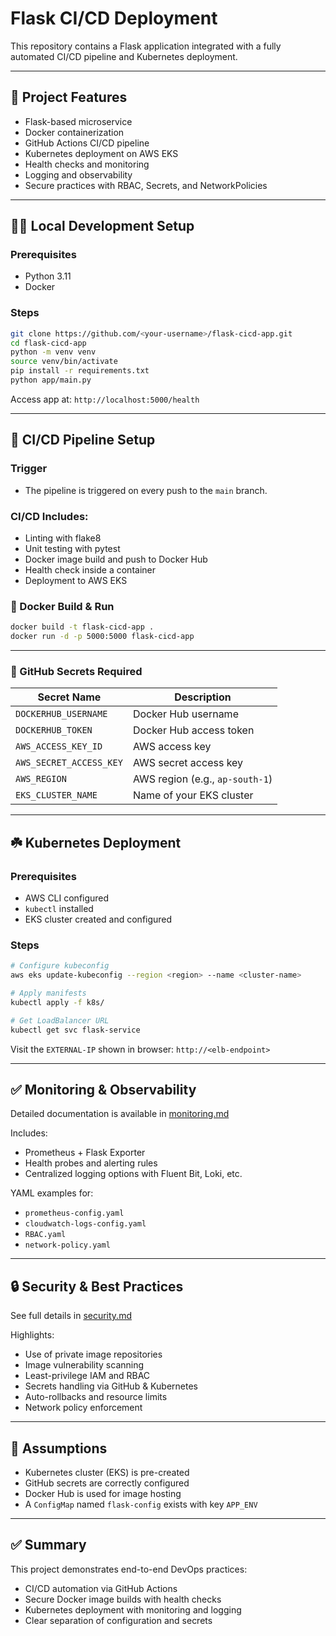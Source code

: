# Flask CI/CD Deployment

This repository contains a Flask application integrated with a fully automated CI/CD pipeline and Kubernetes deployment.

---

## 🚀 Project Features

* Flask-based microservice
* Docker containerization
* GitHub Actions CI/CD pipeline
* Kubernetes deployment on AWS EKS
* Health checks and monitoring
* Logging and observability
* Secure practices with RBAC, Secrets, and NetworkPolicies

---

## 🧑‍💻 Local Development Setup

### Prerequisites

* Python 3.11
* Docker

### Steps

```bash
git clone https://github.com/<your-username>/flask-cicd-app.git
cd flask-cicd-app
python -m venv venv
source venv/bin/activate
pip install -r requirements.txt
python app/main.py
```

Access app at: `http://localhost:5000/health`

---

## 🔁 CI/CD Pipeline Setup

### Trigger

* The pipeline is triggered on every push to the `main` branch.

### CI/CD Includes:

* Linting with flake8
* Unit testing with pytest
* Docker image build and push to Docker Hub
* Health check inside a container
* Deployment to AWS EKS

### 🐳 Docker Build & Run

```bash
docker build -t flask-cicd-app .
docker run -d -p 5000:5000 flask-cicd-app
```

---

### 🔐 GitHub Secrets Required

| Secret Name             | Description                     |
| ----------------------- | ------------------------------- |
| `DOCKERHUB_USERNAME`    | Docker Hub username             |
| `DOCKERHUB_TOKEN`       | Docker Hub access token         |
| `AWS_ACCESS_KEY_ID`     | AWS access key                  |
| `AWS_SECRET_ACCESS_KEY` | AWS secret access key           |
| `AWS_REGION`            | AWS region (e.g., `ap-south-1`) |
| `EKS_CLUSTER_NAME`      | Name of your EKS cluster        |

---

## ☘️ Kubernetes Deployment

### Prerequisites

* AWS CLI configured
* `kubectl` installed
* EKS cluster created and configured

### Steps

```bash
# Configure kubeconfig
aws eks update-kubeconfig --region <region> --name <cluster-name>

# Apply manifests
kubectl apply -f k8s/

# Get LoadBalancer URL
kubectl get svc flask-service
```

Visit the `EXTERNAL-IP` shown in browser: `http://<elb-endpoint>`

---

## ✅ Monitoring & Observability

Detailed documentation is available in [monitoring.md](./monitoring.md)

Includes:

* Prometheus + Flask Exporter
* Health probes and alerting rules
* Centralized logging options with Fluent Bit, Loki, etc.

YAML examples for:

* `prometheus-config.yaml`
* `cloudwatch-logs-config.yaml`
* `RBAC.yaml`
* `network-policy.yaml`

---

## 🔒 Security & Best Practices

See full details in [security.md](./security.md)

Highlights:

* Use of private image repositories
* Image vulnerability scanning
* Least-privilege IAM and RBAC
* Secrets handling via GitHub & Kubernetes
* Auto-rollbacks and resource limits
* Network policy enforcement

---

## 📆 Assumptions

* Kubernetes cluster (EKS) is pre-created
* GitHub secrets are correctly configured
* Docker Hub is used for image hosting
* A `ConfigMap` named `flask-config` exists with key `APP_ENV`

---

## ✅ Summary

This project demonstrates end-to-end DevOps practices:

* CI/CD automation via GitHub Actions
* Secure Docker image builds with health checks
* Kubernetes deployment with monitoring and logging
* Clear separation of configuration and secrets
